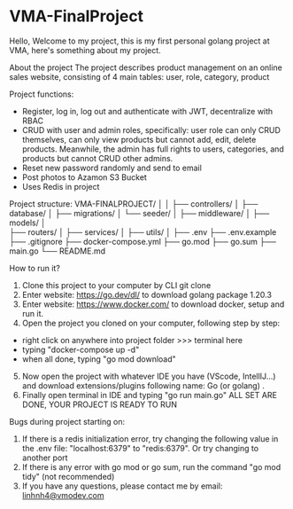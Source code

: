 # VMA-FinalProject

Hello,
Welcome to my project, this is my first personal golang project at VMA, here's something about my project.

About the project
The project describes product management on an online sales website, consisting of 4 main tables: user, role, category, product

Project functions:
- Register, log in, log out and authenticate with JWT, decentralize with RBAC
- CRUD with user and admin roles, specifically: user role can only CRUD themselves, can only view products but cannot add, edit, delete products. Meanwhile, the admin has full rights to users, categories, and products but cannot CRUD other admins.
- Reset new password randomly and send to email
- Post photos to Azamon S3 Bucket
- Uses Redis in project

Project structure:
VMA-FINALPROJECT/
│
│
├── controllers/
│
├── database/
│   ├── migrations/
│   └── seeder/
│
├── middleware/
│
├── models/
│   
├── routers/
│
├── services/
│
├── utils/
│
├── .env
├── .env.example
├── .gitignore
├── docker-compose.yml
├── go.mod
├── go.sum
├── main.go
└── README.md


How to run it?
1. Clone this project to your computer by CLI git clone
2. Enter website: https://go.dev/dl/ to download golang package 1.20.3
3. Enter website: https://www.docker.com/ to download docker, setup and run it.
4. Open the project you cloned on your computer, following step by step:
- right click on anywhere into project folder >>> terminal here
- typing "docker-compose up -d"
- when all done, typing "go mod download"
5. Now open the project with whatever IDE you have (VScode, IntellIJ...) and download extensions/plugins following name: Go (or golang) .
6. Finally open terminal in IDE and typing "go run main.go"
ALL SET ARE DONE, YOUR PROJECT IS READY TO RUN


Bugs during project starting on:
1. If there is a redis initialization error, try changing the following value in the .env file: "localhost:6379" to "redis:6379". Or try changing to another port
2. If there is any error with go mod or go sum, run the command "go mod tidy" (not recommended)
3. If you have any questions, please contact me by email: linhnh4@vmodev.com
